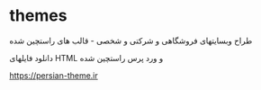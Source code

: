 # themes
طراح وبسایتهای فروشگاهی و شرکتی و شخصی - قالب های راستچین شده

دانلود فایلهای HTML و ورد پرس راستچین شده

https://persian-theme.ir

